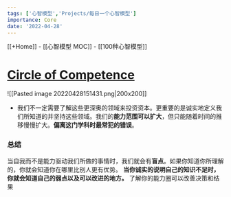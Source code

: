 ```yaml
---
tags: ['心智模型','Projects/每日一个心智模型']
importance: Core
date: '2022-04-28'
---
```

[[+Home]] - [[心智模型 MOC]] - [[100种心智模型]]


# **[Circle of Competence](https://fs.blog/2013/12/mental-model-circle-of-competence/)**

![[Pasted image 20220428151431.png|200x200]]




* 我们不一定需要了解这些更深奥的领域来投资资本。更重要的是诚实地定义我们所知道的并坚持这些领域。我们的**能力范围可以扩大**，但只能随着时间的推移慢慢扩大。**偏离这门学科时最常犯的错误**。






### 总结
当自我而不是能力驱动我们所做的事情时，我们就会有**盲点**。如果你知道你所理解的，你就会知道你在哪里比别人更有优势。
**当你诚实的说明自己的知识不足时，你就会知道自己的弱点以及可以改进的地方。**
了解你的能力圈可以改善决策和结果




